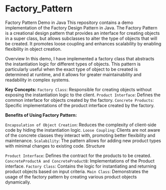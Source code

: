 # Factory_Pattern

Factory Pattern Demo in Java
This repository contains a demo implementation of the Factory Design Pattern in Java.
The Factory Pattern is a creational design pattern that provides an interface for creating objects
in a super class, but allows subclasses to alter the type of objects that will be created. It
promotes loose coupling and enhances scalability by enabling flexibility in object creation.

Overview
In this demo, I have implemented a factory class that abstracts the instantiation logic for
different types of objects. This pattern is particularly useful when the exact type of object to be
created is determined at runtime, and it allows for greater maintainability and readability in
complex systems.

**Key Concepts:**
`Factory Class`: Responsible for creating objects without exposing the instantiation logic to the
client.
`Product Interface`: Defines the common interface for objects created by the factory.
`Concrete Products`: Specific implementations of the product interface created by the factory.

**Benefits of Using Factory Pattern:**

`Encapsulation of Object Creation`: Reduces the complexity of client-side code by hiding the
instantiation logic.
`Loose Coupling`: Clients are not aware of the concrete classes they interact with, promoting better
flexibility and maintenance.
`Scalability`: The pattern allows for adding new product types with minimal changes to existing
code.
Structure

`Product Interface`: Defines the contract for the products to be created.
`ConcreteProductA and ConcreteProductB`: Implementations of the Product interface.
`Factory Class`: Contains the logic for instantiating and returning product objects based on input
criteria.
`Main Class`: Demonstrates the usage of the factory pattern by creating various product objects
dynamically.